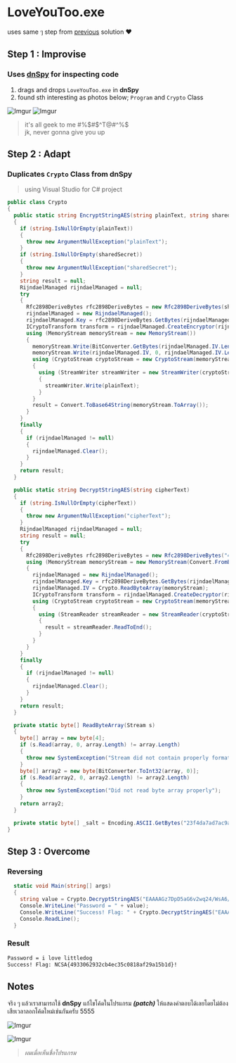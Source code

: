 # LoveYouToo.exe

uses same ๆ step from [previous](1Time.md) solution ❤

## Step 1 : Improvise

### Uses [dnSpy](https://github.com/dnSpy/dnSpy) for inspecting code

1. drags and drops `LoveYouToo.exe` in **dnSpy**
2. found sth interesting as photos below; `Program` and `Crypto` Class

![Imgur](https://imgur.com/17j86RS.png)
![Imgur](https://imgur.com/2ruWDzi.png)

> it's all geek to me #%$#$^T@#^%$<br>
> jk, never gonna give you up

## Step 2 : Adapt

### Duplicates `Crypto` Class from dnSpy

> using Visual Studio for C# project

```cs
public class Crypto
{
  public static string EncryptStringAES(string plainText, string sharedSecret)
  {
    if (string.IsNullOrEmpty(plainText))
    {
      throw new ArgumentNullException("plainText");
    }
    if (string.IsNullOrEmpty(sharedSecret))
    {
      throw new ArgumentNullException("sharedSecret");
    }
    string result = null;
    RijndaelManaged rijndaelManaged = null;
    try
    {
      Rfc2898DeriveBytes rfc2898DeriveBytes = new Rfc2898DeriveBytes(sharedSecret, Crypto._salt);
      rijndaelManaged = new RijndaelManaged();
      rijndaelManaged.Key = rfc2898DeriveBytes.GetBytes(rijndaelManaged.KeySize / 8);
      ICryptoTransform transform = rijndaelManaged.CreateEncryptor(rijndaelManaged.Key, rijndaelManaged.IV);
      using (MemoryStream memoryStream = new MemoryStream())
      {
        memoryStream.Write(BitConverter.GetBytes(rijndaelManaged.IV.Length), 0, 4);
        memoryStream.Write(rijndaelManaged.IV, 0, rijndaelManaged.IV.Length);
        using (CryptoStream cryptoStream = new CryptoStream(memoryStream, transform, CryptoStreamMode.Write))
        {
          using (StreamWriter streamWriter = new StreamWriter(cryptoStream))
          {
            streamWriter.Write(plainText);
          }
        }
        result = Convert.ToBase64String(memoryStream.ToArray());
      }
    }
    finally
    {
      if (rijndaelManaged != null)
      {
        rijndaelManaged.Clear();
      }
    }
    return result;
  }

  public static string DecryptStringAES(string cipherText)
  {
    if (string.IsNullOrEmpty(cipherText))
    {
      throw new ArgumentNullException("cipherText");
    }
    RijndaelManaged rijndaelManaged = null;
    string result = null;
    try
    {
      Rfc2898DeriveBytes rfc2898DeriveBytes = new Rfc2898DeriveBytes("4c 69 54 74 31 65 44 40 67", Crypto._salt);
      using (MemoryStream memoryStream = new MemoryStream(Convert.FromBase64String(cipherText)))
      {
        rijndaelManaged = new RijndaelManaged();
        rijndaelManaged.Key = rfc2898DeriveBytes.GetBytes(rijndaelManaged.KeySize / 8);
        rijndaelManaged.IV = Crypto.ReadByteArray(memoryStream);
        ICryptoTransform transform = rijndaelManaged.CreateDecryptor(rijndaelManaged.Key, rijndaelManaged.IV);
        using (CryptoStream cryptoStream = new CryptoStream(memoryStream, transform, CryptoStreamMode.Read))
        {
          using (StreamReader streamReader = new StreamReader(cryptoStream))
          {
            result = streamReader.ReadToEnd();
          }
        }
      }
    }
    finally
    {
      if (rijndaelManaged != null)
      {
        rijndaelManaged.Clear();
      }
    }
    return result;
  }

  private static byte[] ReadByteArray(Stream s)
  {
    byte[] array = new byte[4];
    if (s.Read(array, 0, array.Length) != array.Length)
    {
      throw new SystemException("Stream did not contain properly formatted byte array");
    }
    byte[] array2 = new byte[BitConverter.ToInt32(array, 0)];
    if (s.Read(array2, 0, array2.Length) != array2.Length)
    {
      throw new SystemException("Did not read byte array properly");
    }
    return array2;
  }

  private static byte[] _salt = Encoding.ASCII.GetBytes("23f4da7ad7ac9a74be5f5b245efde5fc");
}
```

## Step 3 : Overcome

### Reversing

```cs
  static void Main(string[] args)
  {
    string value = Crypto.DecryptStringAES("EAAAAGz7DpD5aG6v2wq24/WsA6/rFAV7KsPco0oDUgnNRE2UHownh8ClTUCMIxWg+HECKQ==");
    Console.WriteLine("Password = " + value);
    Console.WriteLine("Success! Flag: " + Crypto.DecryptStringAES("EAAAAGa6e4r58bf05YW/yPHVuV6dUGOn9KjQVegAQtiU57mNMamgWS4F/5VmRc4RftmdLdOCWfmXLSxdLbaFLv9BJgk=") + "!");
    Console.ReadLine();
  }
```

### Result

```cmd
Password = i love littledog
Success! Flag: NCSA{4933062932cb4ec35c0818af29a15b1d}!
```

## Notes

จริง ๆ แล้วเราสามารถใช้ **dnSpy** แก้ไขโค้ดในโปรแกรม **_(patch)_** ให้แสดงคำตอบได้เลยโดยไม่ต้องเสียเวลาลอกโค้ดใหม่เช่นกันครับ 5555

![Imgur](https://i.imgur.com/77otpco.jpeg)

![Imgur](https://imgur.com/v8tiJft.jpg)

> _ผมเมื่อเห็นชื่อโปรแกรม_
